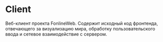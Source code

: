 # Client

Веб-клиент проекта FonlineWeb. Содержит исходный код фронтенда, отвечающего за визуализацию мира, обработку пользовательского ввода и сетевое взаимодействие с сервером.
